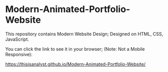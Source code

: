 # Modern-Animated-Portfolio-Website

This repository contains Modern Website Design; Designed on HTML, CSS, JavaScript.

You can click the link to see it in your browser; (Note: Not a Mobile Responsive):

https://thisisanalyst.github.io/Modern-Animated-Portfolio-Website/
